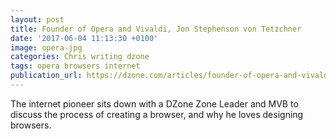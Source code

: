 ```yaml
---
layout: post
title: Founder of Opera and Vivaldi, Jon Stephenson von Tetzchner
date: '2017-06-04 11:13:30 +0100'
image: opera-jpg
categories: Chris writing dzone
tags: opera browsers internet
publication_url: https://dzone.com/articles/founder-of-opera-and-vivaldi-jon-stephenson-von-te
---
```


The internet pioneer sits down with a DZone Zone Leader and MVB to discuss the process of creating a browser, and why he loves designing browsers.
